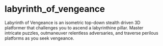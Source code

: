 # labyrinth_of_vengeance
Labyrinth of Vengeance is an isometric top-down stealth driven 3D platformer that challenges you to ascend a labyrinthine pillar. Master intricate puzzles, outmaneuver relentless adversaries, and traverse perilous platforms as you seek vengeance.
